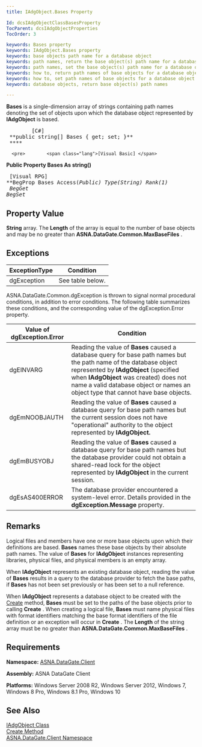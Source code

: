 ```yaml
---
title: IAdgObject.Bases Property

Id: dcsIAdgObjectClassBasesProperty
TocParent: dcsIAdgObjectProperties
TocOrder: 3

keywords: Bases property
keywords: IAdgObject.Bases property
keywords: base objects path name for a database object
keywords: path names, return the base object(s) path name for a database object
keywords: path names, set the base object(s) path name for a database object
keywords: how to, return path names of base objects for a database object
keywords: how to, set path names of base objects for a database object
keywords: database objects, return base object(s) path names

---
```


**Bases** is a single-dimension array of strings containing path names denoting the set of objects upon which the database object represented by **IAdgObject** is based.
<pre>        <span class="lang">[C#]</span>
 **public string[] Bases { get; set; }** 
 **** </pre>
      <pre>        <span class="lang">[Visual Basic] </span>
 **Public Property Bases As string()** 
      </pre>
      <pre class="prettyprint">
        <span class="lang">[Visual RPG]</span>
 **BegProp Bases Access(*Public) Type(*String) Rank(1)<br />  BegGet   BegSet** 
      </pre>

## Property Value

**String** array. The **Length** of the array is equal to the number of base objects and may be no greater than **ASNA.DataGate.Common.MaxBaseFiles** . 
## Exceptions



| ExceptionType | Condition |
| ---- | ---- |
| dgException | See table below. |



ASNA.DataGate.Common.dgException is thrown to signal normal procedural conditions, in addition to error conditions. The following table summarizes these conditions, and the corresponding value of the <span>dgException.Error</span> property.
<br />



| Value of dgException.Error | Condition |
| ---- | ---- |
| dgEINVARG | Reading the value of **Bases** caused a database query for base path names but the path name of the database object represented by **IAdgObject** (specified when **IAdgObject** was created) does not name a valid database object or names an object type that cannot have base objects. |
| dgEmNOOBJAUTH | Reading the value of **Bases** caused a database query for base path names but the current session does not have "operational" authority to the object represented by **IAdgObject.** |
| dgEmBUSYOBJ | Reading the value of **Bases** caused a database query for base path names but the database provider could not obtain a shared-read lock for the object represented by **IAdgObject** in the current session. |
| dgEsAS400ERROR | The database provider encountered a system-level error. Details provided in the **dgException.Message** property. |



## Remarks

Logical files and members have one or more base objects upon which their definitions are based. **Bases** names these base objects by their absolute path names. The value of **Bases** for **IAdgObject** instances representing libraries, physical files, and physical members is an empty array.

When **IAdgObject** represents an existing database object, reading the value of **Bases** results in a query to the database provider to fetch the base paths, if **Bases** has not been set previously or has been set to a null reference.

When **IAdgObject** represents a database object to be created with the [Create](iadg-object-class-create-method.html) method, **Bases** must be set to the paths of the base objects prior to calling **Create** . When creating a logical file, **Bases** must name physical files with format identifiers matching the base format identifiers of the file definition or an exception will occur in **Create** . The **Length** of the string array must be no greater than **ASNA.DataGate.Common.MaxBaseFiles** .
## Requirements

**Namespace:** [ASNA.DataGate.Client](datagate-client-namespace.html) 

**Assembly:** ASNA DataGate Client

**Platforms:** Windows Server 2008 R2, Windows Server 2012, Windows 7, Windows 8 Pro, Windows 8.1 Pro, Windows 10
## See Also


[IAdgObject Class](iadg-object-class.html)
      <br />
[Create Method](iadg-object-class-create-method.html)
      <br />
[ASNA.DataGate.Client Namespace](datagate-client-namespace.html)

